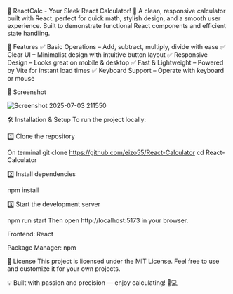🧮 ReactCalc - Your Sleek React Calculator! 🧮
A clean, responsive calculator built with React. perfect for quick math, stylish design, and a smooth user experience. Built to demonstrate functional React components and efficient state handling.


🚀 Features
✅ Basic Operations – Add, subtract, multiply, divide with ease
✅ Clear UI – Minimalist design with intuitive button layout
✅ Responsive Design – Looks great on mobile & desktop
✅ Fast & Lightweight – Powered by Vite for instant load times
✅ Keyboard Support – Operate with keyboard or mouse

📸 Screenshot

![Screenshot 2025-07-03 211550](https://github.com/user-attachments/assets/f52c6758-4830-4770-a1e9-2e513662a0eb)


🛠️ Installation & Setup
To run the project locally:

1️⃣ Clone the repository

On terminal
git clone https://github.com/eizo55/React-Calculator
cd React-Calculator

2️⃣ Install dependencies

npm install

3️⃣ Start the development server

npm run start
Then open http://localhost:5173 in your browser.

Frontend: React

Package Manager: npm

📄 License
This project is licensed under the MIT License. Feel free to use and customize it for your own projects.

💡 Built with passion and precision — enjoy calculating! 🧠💻

